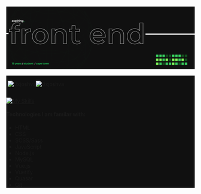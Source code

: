 ![Design and Development](https://github.com/0xjoshva/0xjoshva/blob/main/banner.png?raw=true)
<div style="background:#101010;">
<div style=" display:flex; flex-direction:row; width:100%;">
<p>&nbsp;<img src="https://github-readme-stats.vercel.app/api?username=0xjoshva&show_icons=true&theme=dark&bg_color=101010&hide_border=true&locale=en" alt="0xjoshva" /></p>
<p><img src="https://github-readme-stats.vercel.app/api/top-langs?username=0xjoshva&show_icons=true&theme=dark&bg_color=101010&hide_border=true&locale=en&layout=compact" alt="0xjoshva"/></p>
</div>

[![My Skills](https://skillicons.dev/icons?i=js,html,css,vue,git,mysql,sass,node,bootscrap)](https://skillicons.dev)
#### Technologies I am familar with:
 - HTML
 - CSS
 - SCSS/Sass
 - JavaScript
 - Node.js
 - MySQL
 - Vue.js
 - Vuetify
 - Quasar
 - Git
 
 </div>




